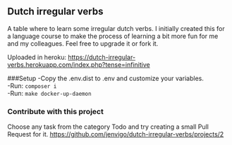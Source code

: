 Dutch irregular verbs
-----------------------------
A table where to learn some irregular dutch verbs. I initially created this for a language course to make the process of learning a bit more fun 
for me and my colleagues. Feel free to upgrade it or fork it. 

Uploaded in heroku:
https://dutch-irregular-verbs.herokuapp.com/index.php?tense=infinitive

###Setup
-Copy the .env.dist to .env and customize your variables.<br>
-Run: ```composer i``` <br>
-Run: ```make docker-up-daemon```

### Contribute with this project 
Choose any task from the category Todo and try creating a small Pull Request for it. 
https://github.com/jenvigo/dutch-irregular-verbs/projects/2